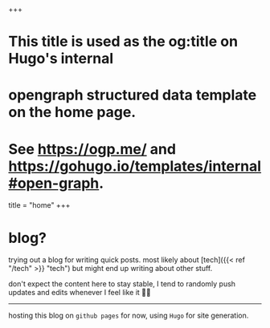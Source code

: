 +++
# This title is used as the og:title on Hugo's internal
# opengraph structured data template on the home page.
# See https://ogp.me/ and https://gohugo.io/templates/internal#open-graph.
title = "home"
+++

# blog?

trying out a blog for writing quick posts. most likely about [tech]({{< ref "/tech" >}} "tech") but might end up writing about other stuff.

don't expect the content here to stay stable, I tend to randomly push updates and edits whenever I feel like it :man_shrugging:

---

hosting this blog on `github pages` for now, using `Hugo` for site generation.
